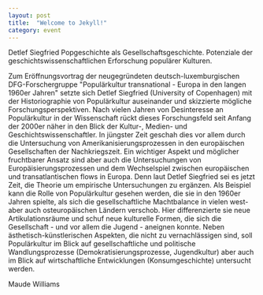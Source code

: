 ```yaml
---
layout: post
title:  "Welcome to Jekyll!"
category: event
---
```


Detlef Siegfried
Popgeschichte als Gesellschaftsgeschichte. Potenziale der geschichtswissenschaftlichen Erforschung populärer Kulturen.

Zum Eröffnungsvortrag der neugegründeten deutsch-luxemburgischen DFG-Forschergruppe "Populärkultur transnational - Europa in den langen 1960er Jahren" setzte sich Detlef Siegfried (University of Copenhagen) mit der Historiographie von Populärkultur auseinander und skizzierte mögliche Forschungsperspektiven. Nach vielen Jahren von Desinteresse an Populärkultur in der Wissenschaft rückt dieses Forschungsfeld seit Anfang der 2000er näher in den Blick der Kultur-, Medien- und Geschichtswissenschaftler. In jüngster Zeit geschah dies vor allem durch die Untersuchung von Amerikanisierungsprozessen in den europäischen Gesellschaften der Nachkriegszeit. Ein wichtiger Aspekt und möglicher fruchtbarer Ansatz sind aber auch die Untersuchungen von Europäisierungsprozessen und dem Wechselspiel zwischen europäischen und transatlantischen flows in Europa. Denn laut Detlef Siegfried sei es jetzt Zeit, die Theorie um empirische Untersuchungen zu ergänzen. Als Beispiel kann die Rolle von Populärkultur gesehen werden, die sie in den 1960er Jahren spielte, als sich die gesellschaftliche Machtbalance in vielen west- aber auch osteuropäischen Ländern verschob. Hier differenzierte sie neue Artikulationsräume und schuf neue kulturelle Formen, die sich die Gesellschaft - und vor allem die Jugend - aneignen konnte. 
Neben ästhetisch-künstlerischen Aspekten, die nicht zu vernachlässigen sind, soll Populärkultur im Blick auf gesellschaftliche und politische Wandlungsprozesse (Demokratisierungsprozesse, Jugendkultur) aber auch im Blick auf wirtschaftliche Entwicklungen (Konsumgeschichte) untersucht werden. 

Maude Williams
